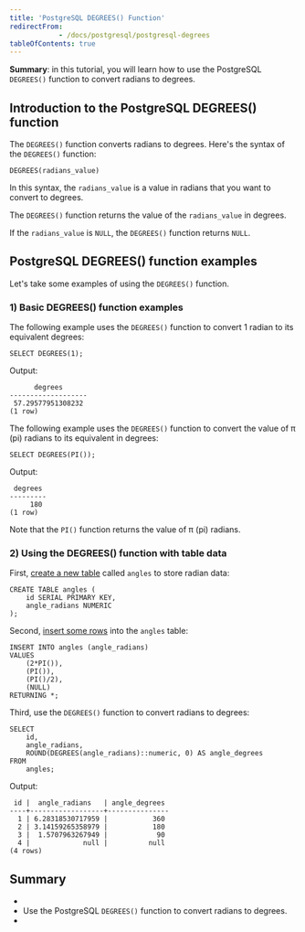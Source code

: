 ```yaml
---
title: 'PostgreSQL DEGREES() Function'
redirectFrom: 
            - /docs/postgresql/postgresql-degrees
tableOfContents: true
---
```



**Summary**: in this tutorial, you will learn how to use the PostgreSQL `DEGREES()` function to convert radians to degrees.





## Introduction to the PostgreSQL DEGREES() function





The `DEGREES()` function converts radians to degrees. Here's the syntax of the `DEGREES()` function:





```
DEGREES(radians_value)
```





In this syntax, the `radians_value` is a value in radians that you want to convert to degrees.





The `DEGREES()` function returns the value of the `radians_value` in degrees.





If the `radians_value` is `NULL`, the `DEGREES()` function returns `NULL`.





## PostgreSQL DEGREES() function examples





Let's take some examples of using the `DEGREES()` function.





### 1) Basic DEGREES() function examples





The following example uses the `DEGREES()` function to convert 1 radian to its equivalent degrees:





```
SELECT DEGREES(1);
```





Output:





```
      degrees
-------------------
 57.29577951308232
(1 row)
```





The following example uses the `DEGREES()` function to convert the value of π (pi) radians to its equivalent in degrees:





```
SELECT DEGREES(PI());
```





Output:





```
 degrees
---------
     180
(1 row)
```





Note that the `PI()` function returns the value of π (pi) radians.





### 2) Using the DEGREES() function with table data





First, [create a new table](/docs/postgresql/postgresql-create-table) called `angles` to store radian data:





```
CREATE TABLE angles (
    id SERIAL PRIMARY KEY,
    angle_radians NUMERIC
);
```





Second, [insert some rows](/docs/postgresql/postgresql-insert) into the `angles` table:





```
INSERT INTO angles (angle_radians)
VALUES
    (2*PI()),
    (PI()),
    (PI()/2),
    (NULL)
RETURNING *;
```





Third, use the `DEGREES()` function to convert radians to degrees:





```
SELECT
    id,
    angle_radians,
    ROUND(DEGREES(angle_radians)::numeric, 0) AS angle_degrees
FROM
    angles;
```





Output:





```
 id |  angle_radians   | angle_degrees
----+------------------+---------------
  1 | 6.28318530717959 |           360
  2 | 3.14159265358979 |           180
  3 |  1.5707963267949 |            90
  4 |             null |          null
(4 rows)
```





## Summary





- 
- Use the PostgreSQL `DEGREES()` function to convert radians to degrees.
- 



